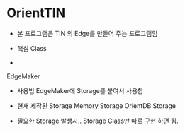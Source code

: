 OrientTIN
=========
- 본 프로그램은 TIN 의 Edge를 만들어 주는 프로그램임

- 핵심 Class
- 
EdgeMaker

- 사용법
EdgeMaker에 Storage를 붙여서 사용함

- 현재 제작된 Storage
Memory Storage
OrientDB Storage

- 필요한 Storage 발생시..
Storage Class만 따로 구현 하면 됨.



